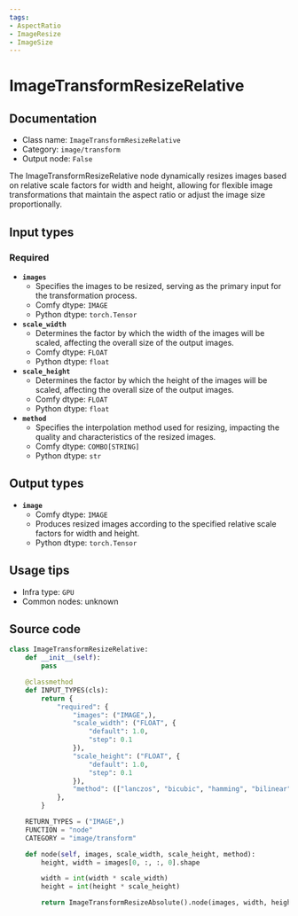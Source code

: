 ```yaml
---
tags:
- AspectRatio
- ImageResize
- ImageSize
---
```


# ImageTransformResizeRelative
## Documentation
- Class name: `ImageTransformResizeRelative`
- Category: `image/transform`
- Output node: `False`

The ImageTransformResizeRelative node dynamically resizes images based on relative scale factors for width and height, allowing for flexible image transformations that maintain the aspect ratio or adjust the image size proportionally.
## Input types
### Required
- **`images`**
    - Specifies the images to be resized, serving as the primary input for the transformation process.
    - Comfy dtype: `IMAGE`
    - Python dtype: `torch.Tensor`
- **`scale_width`**
    - Determines the factor by which the width of the images will be scaled, affecting the overall size of the output images.
    - Comfy dtype: `FLOAT`
    - Python dtype: `float`
- **`scale_height`**
    - Determines the factor by which the height of the images will be scaled, affecting the overall size of the output images.
    - Comfy dtype: `FLOAT`
    - Python dtype: `float`
- **`method`**
    - Specifies the interpolation method used for resizing, impacting the quality and characteristics of the resized images.
    - Comfy dtype: `COMBO[STRING]`
    - Python dtype: `str`
## Output types
- **`image`**
    - Comfy dtype: `IMAGE`
    - Produces resized images according to the specified relative scale factors for width and height.
    - Python dtype: `torch.Tensor`
## Usage tips
- Infra type: `GPU`
- Common nodes: unknown


## Source code
```python
class ImageTransformResizeRelative:
    def __init__(self):
        pass

    @classmethod
    def INPUT_TYPES(cls):
        return {
            "required": {
                "images": ("IMAGE",),
                "scale_width": ("FLOAT", {
                    "default": 1.0,
                    "step": 0.1
                }),
                "scale_height": ("FLOAT", {
                    "default": 1.0,
                    "step": 0.1
                }),
                "method": (["lanczos", "bicubic", "hamming", "bilinear", "box", "nearest"],),
            },
        }

    RETURN_TYPES = ("IMAGE",)
    FUNCTION = "node"
    CATEGORY = "image/transform"

    def node(self, images, scale_width, scale_height, method):
        height, width = images[0, :, :, 0].shape

        width = int(width * scale_width)
        height = int(height * scale_height)

        return ImageTransformResizeAbsolute().node(images, width, height, method)

```
